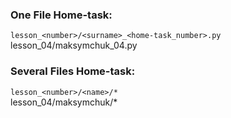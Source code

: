 ### One File Home-task:
`lesson_<number>/<surname>_<home-task_number>.py`\
lesson_04/maksymchuk_04.py

### Several Files Home-task:
`lesson_<number>/<name>/*`\
lesson_04/maksymchuk/*